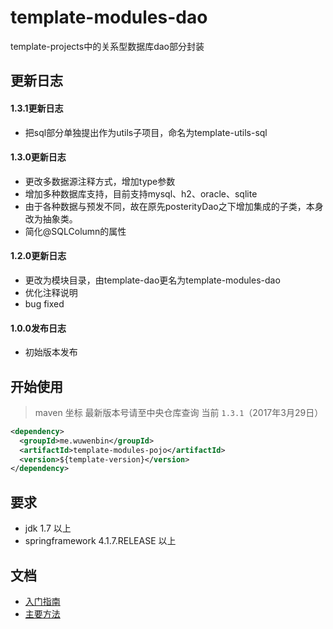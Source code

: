 # template-modules-dao
template-projects中的关系型数据库dao部分封装 
## 更新日志 ## 
#### 1.3.1更新日志
- 把sql部分单独提出作为utils子项目，命名为template-utils-sql
#### 1.3.0更新日志
- 更改多数据源注释方式，增加type参数
- 增加多种数据库支持，目前支持mysql、h2、oracle、sqlite
- 由于各种数据与预发不同，故在原先posterityDao之下增加集成的子类，本身改为抽象类。
- 简化@SQLColumn的属性

#### 1.2.0更新日志
- 更改为模块目录，由template-dao更名为template-modules-dao
- 优化注释说明
- bug fixed

#### 1.0.0发布日志
- 初始版本发布
## 开始使用 ##
> maven 坐标  最新版本号请至中央仓库查询 当前 ```1.3.1```（2017年3月29日）
```xml
<dependency>
  <groupId>me.wuwenbin</groupId>
  <artifactId>template-modules-pojo</artifactId>
  <version>${template-version}</version>
</dependency>
```
## 要求 
- jdk 1.7 以上
- springframework 4.1.7.RELEASE 以上

## 文档
- [入门指南](https://github.com/miyakowork/template-modules-dao/wiki/入门)
- [主要方法](https://github.com/miyakowork/template-modules-dao/wiki/主要方法API)
